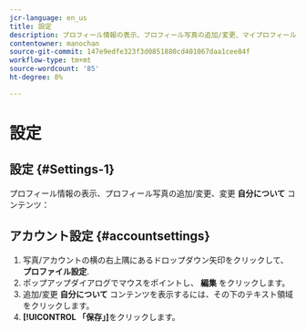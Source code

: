 ```yaml
---
jcr-language: en_us
title: 設定
description: プロフィール情報の表示、プロフィール写真の追加/変更、マイプロフィールコンテンツの変更を行います。
contentowner: manochan
source-git-commit: 147e9edfe323f3d0851880cd401067daa1cee84f
workflow-type: tm+mt
source-wordcount: '85'
ht-degree: 8%

---
```




# 設定

## 設定 {#Settings-1}

プロフィール情報の表示、プロフィール写真の追加/変更、変更 **自分について** コンテンツ：

## アカウント設定 {#accountsettings}

1. 写真/アカウントの横の右上隅にあるドロップダウン矢印をクリックして、 **プロファイル設定**.
1. ポップアップダイアログでマウスをポイントし、 **編集** をクリックします。
1. 追加/変更 **自分について** コンテンツを表示するには、その下のテキスト領域をクリックします。
1. **[!UICONTROL 「保存」]**&#x200B;をクリックします。

